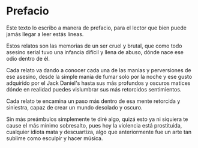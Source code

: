 # Prefacio

Este texto lo escribo a manera de prefacio, para el lector que bien puede jamás llegar a leer estás líneas.

Estos relatos son las memorias de un ser cruel y brutal, que como todo asesino serial tuvo una infancia difícil y llena de abuso, dónde nace ese odio dentro de él.

Cada relato va dando a conocer cada una de las manias y perversiones de ese asesino, desde la simple manía de fumar solo por la noche y ese gusto adquirido por el Jack Daniel's hasta sus más profundos y oscuros matices dónde en realidad puedes vislumbrar sus más retorcidos sentimientos.

Cada relato te encamina un paso más dentro de esa mente retorcida y siniestra, capaz de crear un mundo desolado y oscuro.

Sin más preámbulos simplemente te diré algo, quizá esto ya ni siquiera te cause el más mínimo sobresalto, pues hoy la violencia está prostituida, cualquier idiota mata y descuartiza, algo que anteriormente fue un arte tan sublime como esculpir y hacer música.
